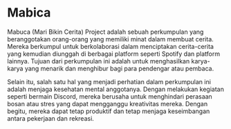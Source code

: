 # Mabica
Mabuca (Mari Bikin Cerita) Project adalah sebuah perkumpulan yang beranggotakan orang-orang yang memiliki minat dalam membuat cerita. Mereka berkumpul untuk berkolaborasi dalam menciptakan cerita-cerita yang kemudian diunggah di berbagai platform seperti Spotify dan platform lainnya. Tujuan dari perkumpulan ini adalah untuk menghasilkan karya-karya yang menarik dan menghibur bagi para pendengar atau pembaca.

Selain itu, salah satu hal yang menjadi perhatian dalam perkumpulan ini adalah menjaga kesehatan mental anggotanya. Dengan melakukan kegiatan seperti bermain Discord, mereka berusaha untuk menghindari perasaan bosan atau stres yang dapat mengganggu kreativitas mereka. Dengan begitu, mereka dapat tetap produktif dan tetap menjaga keseimbangan antara pekerjaan dan rekreasi.
